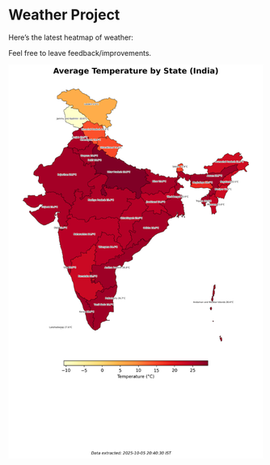 # Weather Project

Here’s the latest heatmap of weather:

Feel free to leave feedback/improvements.

![India Heatmap](docs/assets/india_heatmap.png?v=E28A69)
